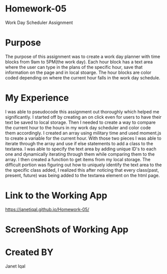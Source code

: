 # Homework-05
Work Day Scheduler Assignment

# Purpose
The purpose of this assignment was to create a work day planner with time blocks from 9am to 5PM(the work day). Each hour block has a text area where the user can type in the plans of the specific hour, save that information on the page and in local stoarge. The hour blocks are color coded depending on where the current hour falls in the work day schedule. 
# My Experience
I was able to pseudocode this assignment out thoroughly which helped me significantly. I started off by creating an on click even for users to have their text be saved to local storage. Then I needed to create a way to compare the current hour to the hours in my work day scheduler and color code them accordingly. I created an array using military time and used moment.js to create a variable for the current hour. With those two pieces I was able to iterate through the array and use if else statements to add a class to the textarea. I was able to specify the text area by adding unique ID's to each one and dynamically iterating through them while comparing them to the array. I then created a function to get items from my local storage. The difficult portion was figuring out how to uniquely identify the text area to the the specific class added, I realized this after noticing that every class(past, present, future) was being added to the textarea element on the html page. 
# Link to the Working App
 https://janetiqal.github.io/Homework-05/
# ScreenShots of Working App
# Created BY
Janet Iqal 